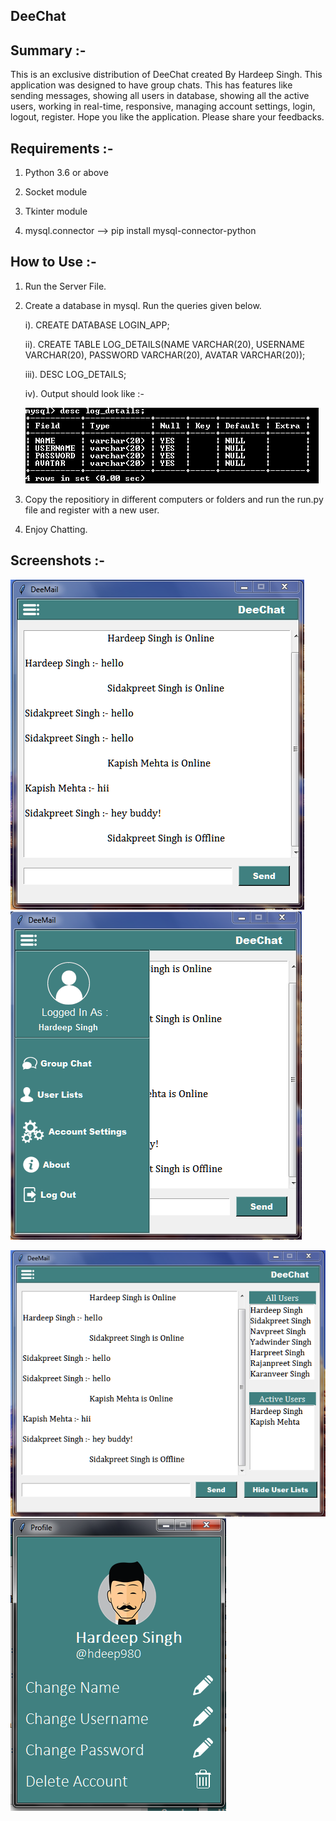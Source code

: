 ## DeeChat


## Summary :-

This is an exclusive distribution of DeeChat created By Hardeep Singh. This application was designed to have group chats. This has features like sending messages, showing all users in database, showing all the active users, working in real-time, responsive, managing account settings, login, logout, register. Hope you like the application. Please share your feedbacks.


## Requirements :- 

1. Python 3.6 or above

2. Socket module

3. Tkinter module

4. mysql.connector --> pip install mysql-connector-python


## How to Use :-

1. Run the Server File.

2. Create a database in mysql. Run the queries given below.

	i). CREATE DATABASE LOGIN_APP;
 
	ii). CREATE TABLE LOG_DETAILS(NAME VARCHAR(20), USERNAME VARCHAR(20), PASSWORD VARCHAR(20), AVATAR VARCHAR(20));
 
	iii). DESC LOG_DETAILS;
 
	iv). Output should look like :- 
 
	![image](screenshots/struc.png)
	


3. Copy the repositiory in different computers or folders and run the run.py file and register with a new user.

4. Enjoy Chatting.


## Screenshots :- 

![image](screenshots/1.png) ![image](screenshots/2.png)

![image](screenshots/3.png) ![image](screenshots/4.png)



